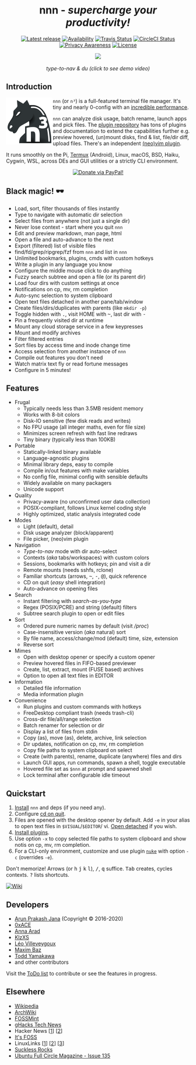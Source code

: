 <h1 align="center">nnn - <i>supercharge your productivity!</i></h1>

<p align="center">
<a href="https://github.com/jarun/nnn/releases/latest"><img src="https://img.shields.io/github/release/jarun/nnn.svg?maxAge=600" alt="Latest release" /></a>
<a href="https://repology.org/project/nnn/versions"><img src="https://repology.org/badge/tiny-repos/nnn.svg?header=in repos" alt="Availability"></a>
<a href="https://travis-ci.org/jarun/nnn"><img src="https://img.shields.io/travis/jarun/nnn/master.svg?label=travis" alt="Travis Status" /></a>
<a href="https://circleci.com/gh/jarun/workflows/nnn"><img src="https://img.shields.io/circleci/project/github/jarun/nnn.svg?label=circleci" alt="CircleCI Status" /></a>
<a href="https://en.wikipedia.org/wiki/Privacy-invasive_software"><img src="https://img.shields.io/badge/privacy-✓-crimson?maxAge=2592000" alt="Privacy Awareness" /></a>
<a href="https://github.com/jarun/nnn/blob/master/LICENSE"><img src="https://img.shields.io/badge/license-BSD%202--Clause-yellow.svg?maxAge=2592000" alt="License" /></a>
</p>

<p align="center"><a href="https://www.youtube.com/watch?v=U2n5aGqou9E"><img src="https://i.imgur.com/MPWpmos.png" /></a></p>
<p align="center"><i>type-to-nav & du (click to see demo video)</i></p>

## Introduction

<img align="left" src="misc/logo/logo-128x128.png">

`nnn` (or `n³`) is a full-featured terminal file manager. It's tiny and nearly 0-config with an [incredible performance](https://github.com/jarun/nnn/wiki/Performance).

`nnn` can analyze disk usage, batch rename, launch apps and pick files. The [plugin repository](https://github.com/jarun/nnn/tree/master/plugins#nnn-plugins) has tons of plugins and documentation to extend the capabilities further e.g. preview hovered, (un)mount disks, find & list, file/dir diff, upload files. There's an independent [(neo)vim plugin](https://github.com/mcchrish/nnn.vim).

It runs smoothly on the Pi, [Termux](https://www.youtube.com/watch?v=AbaauM7gUJw) (Android), Linux, macOS, BSD, Haiku, Cygwin, WSL, across DEs and GUI utilities or a strictly CLI environment.

<p align="center">
<a href="https://www.paypal.com/cgi-bin/webscr?cmd=_s-xclick&hosted_button_id=RMLTQ76JSXJ4Q"><img src="https://img.shields.io/badge/donate-PayPal-1eb0fc.svg" alt="Donate via PayPal!" /></a>
</p>

## Black magic! :dark_sunglasses:

- Load, sort, filter thousands of files instantly
- Type to navigate with automatic dir selection
- Select files from anywhere (not just a single dir)
- Never lose context - start where you quit `nnn`
- Edit and preview markdown, man page, html
- Open a file and auto-advance to the next
- Export (filtered) list of visible files
- find/fd/grep/ripgrep/fzf from `nnn` and list in `nnn`
- Unlimited bookmarks, plugins, cmds with custom hotkeys
- Write a plugin in any language you know
- Configure the middle mouse click to do anything
- Fuzzy search subtree and open a file (or its parent dir)
- Load four dirs with custom settings at once
- Notifications on cp, mv, rm completion
- Auto-sync selection to system clipboard
- Open text files detached in another pane/tab/window
- Create files/dirs/duplicates with parents (like `mkdir -p`)
- Toggle hidden with <kbd>.</kbd>, visit HOME with <kbd>~</kbd>, last dir with <kbd>-</kbd>
- Pin a frequently visited dir at runtime
- Mount any cloud storage service in a few keypresses
- Mount and modify archives
- Filter filtered entries
- Sort files by access time and inode change time
- Access selection from another instance of `nnn`
- Compile out features you don't need
- Watch matrix text fly or read fortune messages
- Configure in 5 minutes!

## Features

- Frugal
  - Typically needs less than 3.5MB resident memory
  - Works with 8-bit colors
  - Disk-IO sensitive (few disk reads and writes)
  - No FPU usage (all integer maths, even for file size)
  - Minimizes screen refresh with fast line redraws
  - Tiny binary (typically less than 100KB)
- Portable
  - Statically-linked binary available
  - Language-agnostic plugins
  - Minimal library deps, easy to compile
  - Compile in/out features with make variables
  - No config file, minimal config with sensible defaults
  - Widely available on many packagers
  - Unicode support
- Quality
  - Privacy-aware (no unconfirmed user data collection)
  - POSIX-compliant, follows Linux kernel coding style
  - Highly optimized, static analysis integrated code
- Modes
  - Light (default), detail
  - Disk usage analyzer (block/apparent)
  - File picker, (neo)vim plugin
- Navigation
  - *Type-to-nav* mode with dir auto-select
  - Contexts (_aka_ tabs/workspaces) with custom colors
  - Sessions, bookmarks with hotkeys; pin and visit a dir
  - Remote mounts (needs sshfs, rclone)
  - Familiar shortcuts (arrows, <kbd>~</kbd>, <kbd>-</kbd>, <kbd>@</kbd>), quick reference
  - CD on quit (*easy* shell integration)
  - Auto-advance on opening files
- Search
  - Instant filtering with *search-as-you-type*
  - Regex (POSIX/PCRE) and string (default) filters
  - Subtree search plugin to open or edit files
- Sort
  - Ordered pure numeric names by default (visit _/proc_)
  - Case-insensitive version (_aka_ natural) sort
  - By file name, access/change/mod (default) time, size, extension
  - Reverse sort
- Mimes
  - Open with desktop opener or specify a custom opener
  - Preview hovered files in FIFO-based previewer
  - Create, list, extract, mount (FUSE based) archives
  - Option to open all text files in EDITOR
- Information
  - Detailed file information
  - Media information plugin
- Convenience
  - Run plugins and custom commands with hotkeys
  - FreeDesktop compliant trash (needs trash-cli)
  - Cross-dir file/all/range selection
  - Batch renamer for selection or dir
  - Display a list of files from stdin
  - Copy (as), move (as), delete, archive, link selection
  - Dir updates, notification on cp, mv, rm completion
  - Copy file paths to system clipboard on select
  - Create (with parents), rename, duplicate (anywhere) files and dirs
  - Launch GUI apps, run commands, spawn a shell, toggle executable
  - Hovered file set as `$nnn` at prompt and spawned shell
  - Lock terminal after configurable idle timeout

## Quickstart

1. [Install](https://github.com/jarun/nnn/wiki/Usage#installation) `nnn` and deps (if you need any).
2. Configure [cd on quit](https://github.com/jarun/nnn/wiki/Basic-use-cases#configure-cd-on-quit).
3. Files are opened with the desktop opener by default. Add `-e` in your alias to open text files in `$VISUAL`/`$EDITOR`/ vi. [Open detached](https://github.com/jarun/nnn/wiki/Basic-use-cases#detached-text) if you wish.
4. [Install plugins](https://github.com/jarun/nnn/tree/master/plugins#installing-plugins).
5. Use option `-x` to copy selected file paths to system clipboard and show notis on cp, mv, rm completion.
6. For a CLI-only environment, customize and use plugin [`nuke`](https://github.com/jarun/nnn/blob/master/plugins/nuke) with option `-c` (overrides `-e`).

Don't memorize! Arrows (or <kbd>h</kbd> <kbd>j</kbd> <kbd>k</kbd> <kbd>l</kbd>), <kbd>/</kbd>, <kbd>q</kbd> suffice. <kbd>Tab</kbd> creates, cycles contexts. <kbd>?</kbd> lists shortcuts.

[![Wiki](https://img.shields.io/badge/RTFM-nnn%20Wiki-important?maxAge=2592000)](https://github.com/jarun/nnn/wiki)

## Developers

- [Arun Prakash Jana](https://github.com/jarun) (Copyright © 2016-2020)
- [0xACE](https://github.com/0xACE)
- [Anna Arad](https://github.com/annagrram)
- [KlzXS](https://github.com/KlzXS)
- [Léo Villeveygoux](https://github.com/leovilok)
- [Maxim Baz](https://github.com/maximbaz)
- [Todd Yamakawa](https://github.com/toddyamakawa)
- and other contributors

Visit the [ToDo list](https://github.com/jarun/nnn/issues/594) to contribute or see the features in progress.

## Elsewhere

- [Wikipedia](https://en.wikipedia.org/wiki/Nnn_(file_manager))
- [ArchWiki](https://wiki.archlinux.org/index.php/Nnn)
- [FOSSMint](https://www.fossmint.com/nnn-linux-terminal-file-browser/)
- [gHacks Tech News](https://www.ghacks.net/2019/11/01/nnn-is-an-excellent-command-line-based-file-manager-for-linux-macos-and-bsds/)
- Hacker News [[1](https://news.ycombinator.com/item?id=18520898)] [[2](https://news.ycombinator.com/item?id=19850656)]
- [It's FOSS](https://itsfoss.com/nnn-file-browser-linux/)
- LinuxLinks [[1](https://www.linuxlinks.com/nnn-fast-and-flexible-file-manager/)] [[2](https://www.linuxlinks.com/bestconsolefilemanagers/)] [[3](https://www.linuxlinks.com/excellent-system-tools-nnn-portable-terminal-file-manager/)]
- [Suckless Rocks](https://suckless.org/rocks/)
- [Ubuntu Full Circle Magazine - Issue 135](https://fullcirclemagazine.org/issue-135/)
